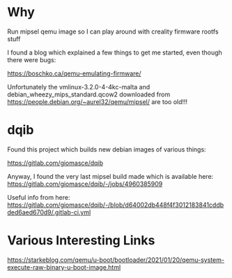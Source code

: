 # Why

Run mipsel qemu image so I can play around with creality firmware rootfs stuff

I found a blog which explained a few things to get me started, even though there were bugs:

https://boschko.ca/qemu-emulating-firmware/

Unfortunately the vmlinux-3.2.0-4-4kc-malta and debian_wheezy_mips_standard.qcow2 downloaded from https://people.debian.org/~aurel32/qemu/mipsel/ are too old!!!

# dqib

Found this project which builds new debian images of various things:

https://gitlab.com/giomasce/dqib

Anyway, I found the very last mipsel build made which is available here:
https://gitlab.com/giomasce/dqib/-/jobs/4960385909

Useful info from here:
https://gitlab.com/giomasce/dqib/-/blob/d64002db448f4f3012183841cddbded6aed670d9/.gitlab-ci.yml

# Various Interesting Links

https://starkeblog.com/qemu/u-boot/bootloader/2021/01/20/qemu-system-execute-raw-binary-u-boot-image.html
